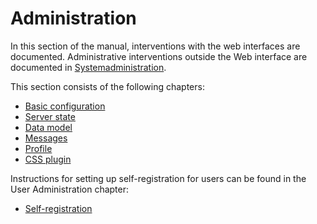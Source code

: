 # Administration

In this section of the manual, interventions with the web interfaces are documented. Administrative interventions outside the Web interface are documented in [Systemadministration](././sysadmin/sysadmin.md).

This section consists of the following chapters:

* [Basic configuration](./administration/base-config/base-config.md)
* [Server state](./administration/server-status/server-status.md)
* [Data model](./administration/datamodel/datamodel.md)
* [Messages](./administration/messages/messages.md)
* [Profile](./administration/profiles/profiles.md)
* [CSS plugin](./administration/cssplugin/cssplugin.md)

Instructions for setting up self-registration for users can be found in the User Administration chapter:

* [Self-registration](./userprefs/selfregister/selfregister.md)